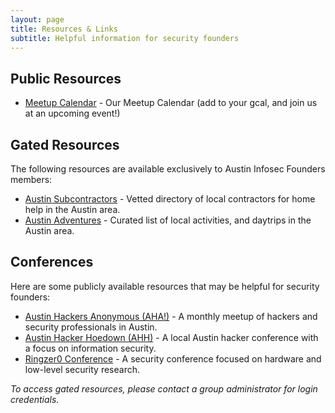 ```yaml
---
layout: page
title: Resources & Links
subtitle: Helpful information for security founders
---
```


## Public Resources

- [Meetup Calendar](https://austininfosecfounders.com/cal) - Our Meetup Calendar (add to your gcal, and join us at an upcoming event!)

## Gated Resources

The following resources are available exclusively to Austin Infosec Founders members:

- [Austin Subcontractors](https://austininfosecfounders.com/subs) - Vetted directory of local contractors for home help in the Austin area. 
- [Austin Adventures](https://austininfosecfounders.com/adventures) - Curated list of local activities, and daytrips in the Austin area.


## Conferences 

Here are some publicly available resources that may be helpful for security founders:
- [Austin Hackers Anonymous (AHA!)](https://takeonme.org/) - A monthly meetup of hackers and security professionals in Austin.
- [Austin Hacker Hoedown (AHH)](https://www.hackerhoedown.com/) - A local Austin hacker conference with a focus on information security.
- [Ringzer0 Conference](https://ringzer0.training/) - A security conference focused on hardware and low-level security research.


*To access gated resources, please contact a group administrator for login credentials.*
